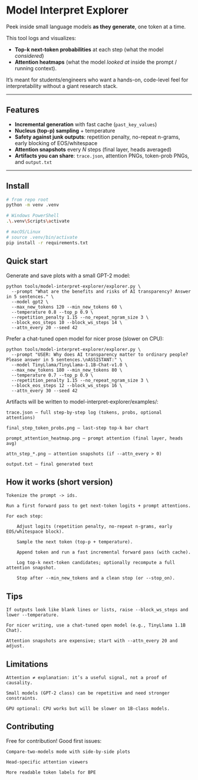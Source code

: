 # Model Interpret Explorer

Peek inside small language models **as they generate**, one token at a time.

This tool logs and visualizes:
- **Top-k next-token probabilities** at each step (what the model *considered*)
- **Attention heatmaps** (what the model *looked at* inside the prompt / running context).

It’s meant for students/engineers who want a hands-on, code-level feel for interpretability without a giant research stack.

---

## Features

- **Incremental generation** with fast cache (`past_key_values`)
- **Nucleus (top-p) sampling** + temperature
- **Safety against junk outputs**: repetition penalty, no-repeat n-grams, early blocking of EOS/whitespace
- **Attention snapshots** every _N_ steps (final layer, heads averaged)
- **Artifacts you can share**: `trace.json`, attention PNGs, token-prob PNGs, and `output.txt`

---

## Install

```bash
# from repo root
python -m venv .venv

# Windows PowerShell
.\.venv\Scripts\activate

# macOS/Linux
# source .venv/bin/activate
pip install -r requirements.txt

```

## Quick start

Generate and save plots with a small GPT-2 model:

    python tools/model-interpret-explorer/explorer.py \
      --prompt "What are the benefits and risks of AI transparency? Answer in 5 sentences." \
      --model gpt2 \
      --max_new_tokens 120 --min_new_tokens 60 \
      --temperature 0.8 --top_p 0.9 \
      --repetition_penalty 1.15 --no_repeat_ngram_size 3 \
      --block_eos_steps 10 --block_ws_steps 14 \
      --attn_every 20 --seed 42

Prefer a chat-tuned open model for nicer prose (slower on CPU):

    python tools/model-interpret-explorer/explorer.py \
      --prompt "USER: Why does AI transparency matter to ordinary people? Please answer in 5 sentences.\nASSISTANT:" \
      --model TinyLlama/TinyLlama-1.1B-Chat-v1.0 \
      --max_new_tokens 180 --min_new_tokens 80 \
      --temperature 0.7 --top_p 0.9 \
      --repetition_penalty 1.15 --no_repeat_ngram_size 3 \
      --block_eos_steps 12 --block_ws_steps 16 \
      --attn_every 30 --seed 42

Artifacts will be written to model-interpret-explorer/examples/:

    trace.json – full step-by-step log (tokens, probs, optional attentions)

    final_step_token_probs.png – last-step top-k bar chart

    prompt_attention_heatmap.png – prompt attention (final layer, heads avg)

    attn_step_*.png – attention snapshots (if --attn_every > 0)

    output.txt – final generated text

## How it works (short version)

    Tokenize the prompt -> ids.

    Run a first forward pass to get next-token logits + prompt attentions.

    For each step:

        Adjust logits (repetition penalty, no-repeat n-grams, early EOS/whitespace block).

        Sample the next token (top-p + temperature).

        Append token and run a fast incremental forward pass (with cache).

        Log top-k next-token candidates; optionally recompute a full attention snapshot.

        Stop after --min_new_tokens and a clean stop (or --stop_on).

## Tips

    If outputs look like blank lines or lists, raise --block_ws_steps and lower --temperature.

    For nicer writing, use a chat-tuned open model (e.g., TinyLlama 1.1B Chat).

    Attention snapshots are expensive; start with --attn_every 20 and adjust.

## Limitations

    Attention ≠ explanation: it’s a useful signal, not a proof of causality.

    Small models (GPT-2 class) can be repetitive and need stronger constraints.

    GPU optional: CPU works but will be slower on 1B-class models.

## Contributing

Free for contribution! Good first issues:

    Compare-two-models mode with side-by-side plots

    Head-specific attention viewers

    More readable token labels for BPE
